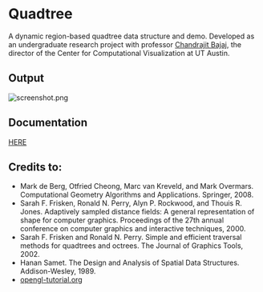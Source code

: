 Quadtree
========
A dynamic region-based quadtree data structure and demo. Developed as an 
undergraduate research project with professor 
[Chandrajit Bajaj](http://www.cs.utexas.edu/~bajaj/cvc/index.shtml), the 
director of the Center for Computational Visualization at UT Austin.

Output
------
![screenshot.png](https://raw.githubusercontent.com/domoench/Quadtree/master/screenshot.png)

Documentation
-------------
[HERE](www.cs.utexas.edu/~dmoench/quadtree-docs)

Credits to:
-----------
* Mark de Berg, Otfried Cheong, Marc van Kreveld, and Mark Overmars. 
  Computational Geometry Algorithms and Applications. Springer, 2008.
* Sarah F. Frisken, Ronald N. Perry, Alyn P. Rockwood, and 
  Thouis R. Jones. Adaptively sampled distance fields: A general 
  representation of shape for computer graphics. Proceedings of the 27th 
  annual conference on computer graphics and interactive techniques, 2000.
* Sarah F. Frisken and Ronald N. Perry. Simple and efficient traversal methods 
  for quadtrees and octrees. The Journal of Graphics Tools, 2002.
* Hanan Samet. The Design and Analysis of Spatial Data Structures. 
  Addison-Wesley, 1989.
* [opengl-tutorial.org](www.opengl-tutorial.org)
